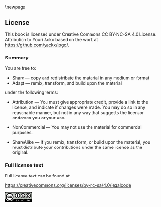 \newpage
## License

This book is licensed under Creative Commons CC BY-NC-SA 4.0 License. \
Attribution to Youri Ackx based on the work at https://github.com/yackx/ipgo/.

### Summary

You are free to:

- Share — copy and redistribute the material in any medium or format
- Adapt — remix, transform, and build upon the material

under the following terms:

- Attribution — You must give appropriate credit, provide a link to the license, and indicate if changes were made. You may do so in any reasonable manner, but not in any way that suggests the licensor endorses you or your use.

- NonCommercial — You may not use the material for commercial purposes.

- ShareAlike — If you remix, transform, or build upon the material, you must distribute your contributions under the same license as the original. 

### Full license text

Full license text can be found at:

https://creativecommons.org/licenses/by-nc-sa/4.0/legalcode

![CC BY-NC-SA 4.0](cc-by-nc-sa-40.png)